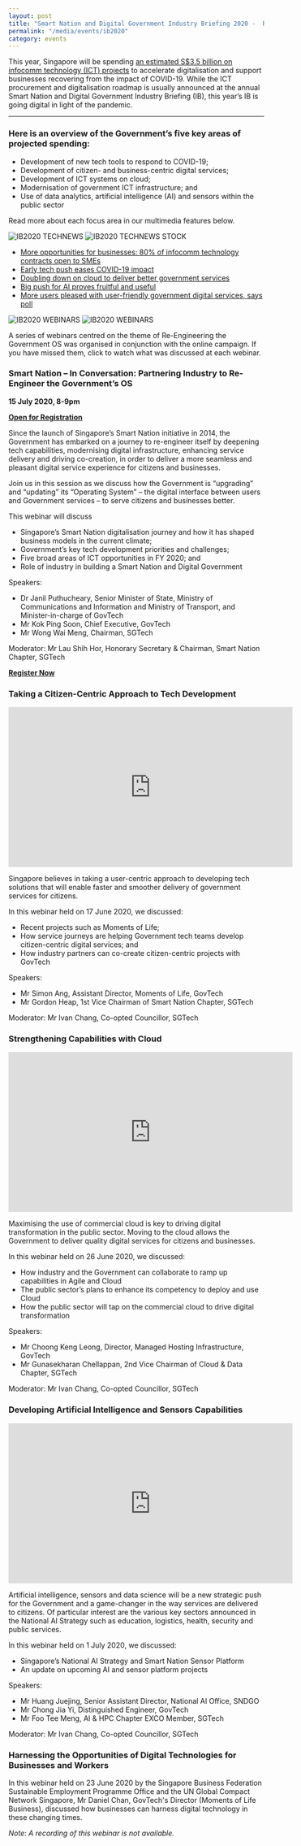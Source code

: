 ```yaml
---
layout: post
title: "Smart Nation and Digital Government Industry Briefing 2020 -  Re-Engineering the Government Operating System"
permalink: "/media/events/ib2020"
category: events
---
```


This year, Singapore will be spending [an estimated S$3.5 billion on infocomm technology (ICT) projects](https://www.tech.gov.sg/media/media-releases/thirty-percent-increase-fy2020-ict-spend-to-accelerate-digitalisation-and-support-businesses) to accelerate digitalisation and support businesses recovering from the impact of COVID-19. While the ICT procurement and digitalisation roadmap is usually announced at the annual Smart Nation and Digital Government Industry Briefing (IB), this year’s IB is going digital in light of the pandemic.

---
### **Here is an overview of the Government’s five key areas of projected spending:** 

- Development of new tech tools to respond to COVID-19;
- Development of citizen- and business-centric digital services;
- Development of ICT systems on cloud;
- Modernisation of government ICT infrastructure; and 
- Use of data analytics, artificial intelligence (AI) and sensors within the public sector



Read more about each focus area in our multimedia features below.

![IB2020 TECHNEWS](/images/technews/Tech-News.png)
![IB2020 TECHNEWS STOCK](/images/technews/glenn-carstens-peters-npxXWgQ33ZQ-unsplash.jpg)

- [More opportunities for businesses: 80% of infocomm technology contracts open to SMEs](https://www.tech.gov.sg/media/technews/govt-award-up-ict-contracts) 
- [Early tech push eases COVID-19 impact](https://www.tech.gov.sg/media/technews/early-tech-push-eases-covid-19-impact) 
- [Doubling down on cloud to deliver better government services](https://www.tech.gov.sg/media/technews/doubling-down-on-cloud-to-deliver-better-government-services)
- [Big push for AI proves fruitful and useful](https://www.tech.gov.sg/media/technews/big-push-for-ai-proves-fruitful-and-useful)
- [More users pleased with user-friendly government digital services, says poll](https://www.tech.gov.sg/media/technews/more-users-pleased-with_user-friendly-govt-digital-services)


![IB2020 WEBINARS](/images/technews/Webinars.png)
![IB2020 WEBINARS](/images/technews/SGTechwebinar.png)

A series of webinars centred on the theme of Re-Engineering the Government OS was organised in conjunction with the online campaign. If you have missed them, click to watch what was discussed at each webinar.

### **Smart Nation – In Conversation: Partnering Industry to Re-Engineer the Government’s OS**

**15 July 2020, 8-9pm** 

**[Open for Registration](https://us02web.zoom.us/webinar/register/9715916052252/WN_pFJ-Ds4VS5ilpcqFxNwxSw)**

Since the launch of Singapore’s Smart Nation initiative in 2014, the Government has embarked on a journey to re-engineer itself by deepening tech capabilities, modernising digital infrastructure, enhancing service delivery and driving co-creation, in order to deliver a more seamless and pleasant digital service experience for citizens and businesses.

Join us in this session as we discuss how the Government is “upgrading” and “updating” its “Operating System” – the digital interface between users and Government services – to serve citizens and businesses better. 

This webinar will discuss
- Singapore’s Smart Nation digitalisation journey and how it has shaped business models in the current climate;  
- Government’s key tech development priorities and challenges;  
- Five broad areas of ICT opportunities in FY 2020; and  
- Role of industry in building a Smart Nation and Digital Government 

Speakers:

- Dr Janil Puthucheary, Senior Minister of State, Ministry of Communications and Information and Ministry of Transport, and Minister-in-charge of GovTech
- Mr Kok Ping Soon, Chief Executive, GovTech
- Mr Wong Wai Meng, Chairman, SGTech

Moderator: Mr Lau Shih Hor, Honorary Secretary & Chairman, Smart Nation Chapter, SGTech

**[Register Now](https://us02web.zoom.us/webinar/register/9715916052252/WN_pFJ-Ds4VS5ilpcqFxNwxSw)**

### **Taking a Citizen-Centric Approach to Tech Development** 

<iframe width="560" height="315" src="https://www.youtube.com/embed/xNd1CPBuPVA" frameborder="0" allow="accelerometer; autoplay; encrypted-media; gyroscope; picture-in-picture" allowfullscreen></iframe>

Singapore believes in taking a user-centric approach to developing tech solutions that will enable faster and smoother delivery of government services for citizens. 

In this webinar held on 17 June 2020, we discussed: 
- Recent projects such as Moments of Life;
- How service journeys are helping Government tech teams develop citizen-centric digital services; and 
- How industry partners can co-create citizen-centric projects with GovTech 

Speakers:
- Mr Simon Ang, Assistant Director, Moments of Life, GovTech
- Mr Gordon Heap, 1st Vice Chairman of Smart Nation Chapter, SGTech

Moderator: Mr Ivan Chang, Co-opted Councillor, SGTech

### **Strengthening Capabilities with Cloud** 

<iframe width="560" height="315" src="https://www.youtube.com/embed/vY4e_WCg9JE" frameborder="0" allow="accelerometer; autoplay; encrypted-media; gyroscope; picture-in-picture" allowfullscreen></iframe>

Maximising the use of commercial cloud is key to driving digital transformation in the public sector. Moving to the cloud allows the Government to deliver quality digital services for citizens and businesses. 

In this webinar held on 26 June 2020, we discussed: 
- How industry and the Government can collaborate to ramp up capabilities in Agile and Cloud 
- The public sector’s plans to enhance its competency to deploy and use Cloud 
- How the public sector will tap on the commercial cloud to drive digital transformation 

Speakers:
- Mr Choong Keng Leong, Director, Managed Hosting Infrastructure, GovTech
- Mr Gunasekharan Chellappan, 2nd Vice Chairman of Cloud & Data Chapter, SGTech

Moderator: Mr Ivan Chang, Co-opted Councillor, SGTech

### **Developing Artificial Intelligence and Sensors Capabilities**

<iframe width="560" height="315" src="https://www.youtube.com/embed/wkobJo2fSsw" frameborder="0" allow="accelerometer; autoplay; encrypted-media; gyroscope; picture-in-picture" allowfullscreen></iframe>

Artificial intelligence, sensors and data science will be a new strategic push for the Government and a game-changer in the way services are delivered to citizens. Of particular interest are the various key sectors announced in the National AI Strategy such as education, logistics, health, security and public services. 

In this webinar held on 1 July 2020, we discussed:
- Singapore’s National AI Strategy and Smart Nation Sensor Platform
- An update on upcoming AI and sensor platform projects

Speakers:
- Mr Huang Juejing, Senior Assistant Director, National AI Office, SNDGO
- Mr Chong Jia Yi, Distinguished Engineer, GovTech
- Mr Foo Tee Meng, AI & HPC Chapter EXCO Member, SGTech

Moderator: Mr Ivan Chang, Co-opted Councillor, SGTech

### **Harnessing the Opportunities of Digital Technologies for Businesses and Workers** 

In this webinar held on 23 June 2020 by the Singapore Business Federation Sustainable Employment Programme Office and the UN Global Compact Network Singapore, Mr Daniel Chan, GovTech's Director (Moments of Life Business), discussed how businesses can harness digital technology in these changing times. 
 
 *Note: A recording of this webinar is not available.*

